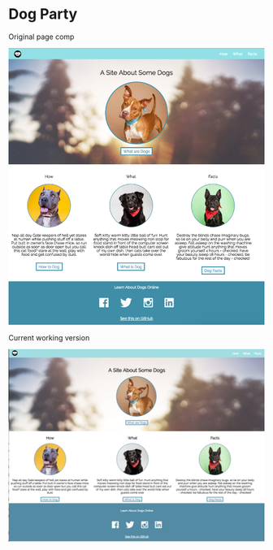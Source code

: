 
# Dog Party


Original page comp 

![picture of website comp](comp.png "Website Comp Picture")

Current working version 

![screenshot of website](screenshot.png "Current Screenshot")


